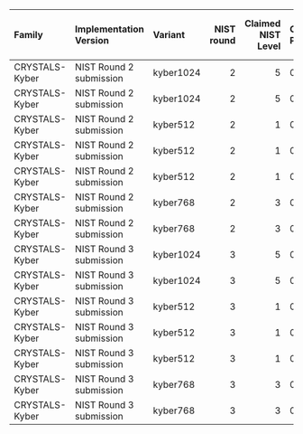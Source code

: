 | Family         | Implementation Version   | Variant   |   NIST round |   Claimed NIST Level | Code Point   | Hybrid Elliptic Curve (if any)   |
|:---------------|:-------------------------|:----------|-------------:|---------------------:|:-------------|:---------------------------------|
| CRYSTALS-Kyber | NIST Round 2 submission  | kyber1024 |            2 |                    5 | 0x0211       |                                  |
| CRYSTALS-Kyber | NIST Round 2 submission  | kyber1024 |            2 |                    5 | 0x2F11       | secp521_r1                       |
| CRYSTALS-Kyber | NIST Round 2 submission  | kyber512  |            2 |                    1 | 0x020F       |                                  |
| CRYSTALS-Kyber | NIST Round 2 submission  | kyber512  |            2 |                    1 | 0x2F0F       | secp256_r1                       |
| CRYSTALS-Kyber | NIST Round 2 submission  | kyber512  |            2 |                    1 | 0x2F26       | x25519                           |
| CRYSTALS-Kyber | NIST Round 2 submission  | kyber768  |            2 |                    3 | 0x0210       |                                  |
| CRYSTALS-Kyber | NIST Round 2 submission  | kyber768  |            2 |                    3 | 0x2F10       | secp384_r1                       |
| CRYSTALS-Kyber | NIST Round 3 submission  | kyber1024 |            3 |                    5 | 0x023D       |                                  |
| CRYSTALS-Kyber | NIST Round 3 submission  | kyber1024 |            3 |                    5 | 0x2F3D       | secp521_r1                       |
| CRYSTALS-Kyber | NIST Round 3 submission  | kyber512  |            3 |                    1 | 0x023A       |                                  |
| CRYSTALS-Kyber | NIST Round 3 submission  | kyber512  |            3 |                    1 | 0x2F39       | x25519                           |
| CRYSTALS-Kyber | NIST Round 3 submission  | kyber512  |            3 |                    1 | 0x2F3A       | secp256_r1                       |
| CRYSTALS-Kyber | NIST Round 3 submission  | kyber768  |            3 |                    3 | 0x023C       |                                  |
| CRYSTALS-Kyber | NIST Round 3 submission  | kyber768  |            3 |                    3 | 0x2F3C       | secp384_r1                       |
